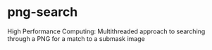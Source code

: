 # png-search
High Performance Computing: Multithreaded approach to searching through a PNG for a match to a submask image

